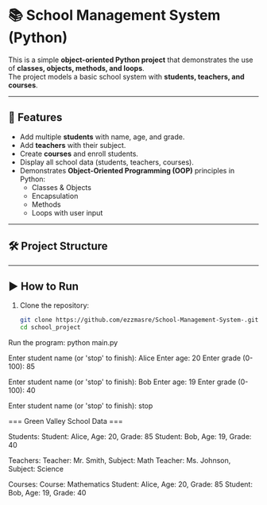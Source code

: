 # 📚 School Management System (Python)

This is a simple **object-oriented Python project** that demonstrates the use of **classes, objects, methods, and loops**.  
The project models a basic school system with **students, teachers, and courses**.

---

## 🚀 Features
- Add multiple **students** with name, age, and grade.  
- Add **teachers** with their subject.  
- Create **courses** and enroll students.  
- Display all school data (students, teachers, courses).  
- Demonstrates **Object-Oriented Programming (OOP)** principles in Python:
  - Classes & Objects
  - Encapsulation
  - Methods
  - Loops with user input

---

## 🛠️ Project Structure

---

## ▶️ How to Run
1. Clone the repository:
   ```bash
   git clone https://github.com/ezzmasre/School-Management-System-.git
   cd school_project
Run the program:
python main.py


Enter student name (or 'stop' to finish): Alice
Enter age: 20
Enter grade (0-100): 85

Enter student name (or 'stop' to finish): Bob
Enter age: 19
Enter grade (0-100): 40

Enter student name (or 'stop' to finish): stop


=== Green Valley School Data ===

Students:
Student: Alice, Age: 20, Grade: 85
Student: Bob, Age: 19, Grade: 40

Teachers:
Teacher: Mr. Smith, Subject: Math
Teacher: Ms. Johnson, Subject: Science

Courses:
Course: Mathematics
Student: Alice, Age: 20, Grade: 85
Student: Bob, Age: 19, Grade: 40
